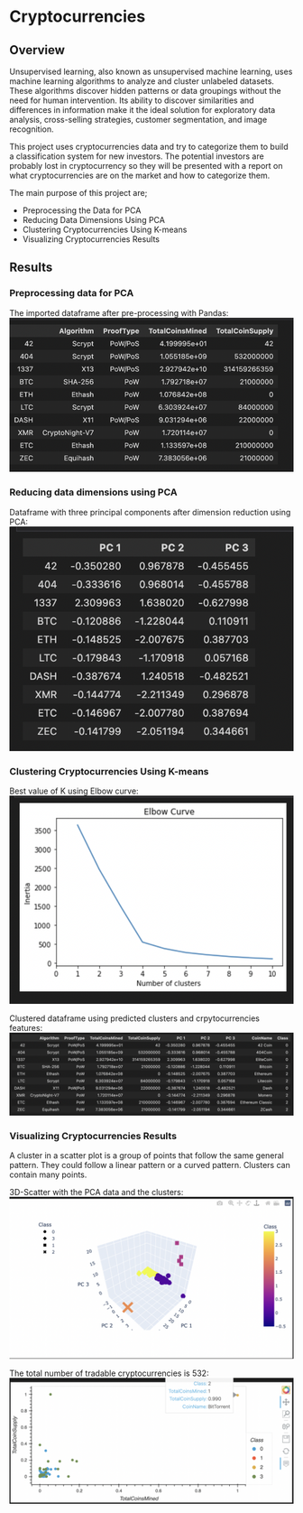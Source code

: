 # Cryptocurrencies




## Overview


Unsupervised learning, also known as unsupervised machine learning, uses machine learning algorithms to analyze and cluster unlabeled datasets. These algorithms discover hidden patterns or data groupings without the need for human intervention. Its ability to discover similarities and differences in information make it the ideal solution for exploratory data analysis, cross-selling strategies, customer segmentation, and image recognition.

This project uses cryptocurrencies data and try to categorize them to build a classification system for new investors. The potential investors are probably lost in cryptocurrency so they will be presented with a report on what cryptocurrencies are on the market and how to categorize them.

The main purpose of this project are;
- Preprocessing the Data for PCA
- Reducing Data Dimensions Using PCA
- Clustering Cryptocurrencies Using K-means
- Visualizing Cryptocurrencies Results




## Results


### Preprocessing data for PCA

The imported dataframe after pre-processing with Pandas:
![Processed](Resources/Processed.png)


### Reducing data dimensions using PCA

Dataframe with three principal components after dimension reduction using PCA:
![Data_Dimension](Resources/Data_Dimension.png)


### Clustering Cryptocurrencies Using K-means

Best value of K using Elbow curve:
![Kmeans](Resources/Kmeans.png)

Clustered dataframe using predicted clusters and crpytocurrencies features:
![Cluster](Resources/Cluster.png)


### Visualizing Cryptocurrencies Results

A cluster in a scatter plot is a group of points that follow the same general pattern. They could follow a linear pattern or a curved pattern. Clusters can contain many points.

3D-Scatter with the PCA data and the clusters:
![3D_Plot](Resources/3D_Plot.png)


The total number of tradable cryptocurrencies is 532:
![Cryptoplot](Resources/Cryptoplot.png)
